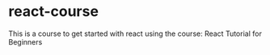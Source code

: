 # react-course
This is a course to get started with react using the course: React Tutorial for Beginners
